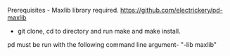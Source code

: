 Prerequisites - Maxlib library required. https://github.com/electrickery/pd-maxlib  

- git clone, cd to directory and run make and make install. 


pd must be run with the following command line argument- "-lib maxlib" 
